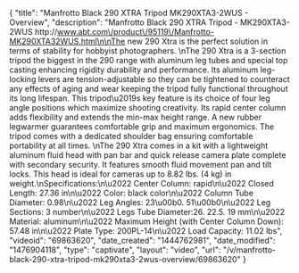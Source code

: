 {
    "title": "Manfrotto Black 290 XTRA Tripod MK290XTA3-2WUS - Overview",
    "description": "Manfrotto Black 290 XTRA Tripod - MK290XTA3-2WUS http:\/\/www.abt.com\/product\/95119\/Manfrotto-MK290XTA32WUS.html\n\nThe new 290 Xtra is the perfect solution in terms of stability for hobbyist photographers. \nThe 290 Xtra is a 3-section tripod the biggest in the 290 range with aluminum leg tubes and special top casting enhancing rigidity durability and performance. Its aluminum leg-locking levers are tension-adjustable so they can be tightened to counteract any effects of aging and wear keeping the tripod fully functional throughout its long lifespan. This tripod\u2019s key feature is its choice of four leg angle positions which maximize shooting creativity. Its rapid center column adds flexibility and extends the min-max height range. A new rubber legwarmer guarantees comfortable grip and maximum ergonomics. The tripod comes with a dedicated shoulder bag ensuring comfortable portability at all times. \nThe 290 Xtra comes in a kit with a lightweight aluminum fluid head with pan bar and quick release camera plate complete with secondary security. It features smooth fluid movement pan and tilt locks. This head is ideal for cameras up to 8.82 lbs. (4 kg) in weight.\nSpecifications:\n\u2022 Center Column: rapid\n\u2022 Closed Length: 27.36 in\n\u2022 Color: black color\n\u2022 Column Tube Diameter: 0.98\n\u2022 Leg Angles: 23\u00b0. 51\u00b0\n\u2022 Leg Sections: 3 number\n\u2022 Legs Tube Diameter:26. 22.5. 19 mm\n\u2022 Material: aluminum\n\u2022 Maximum Height (with Center Column Down): 57.48 in\n\u2022 Plate Type: 200PL-14\n\u2022 Load Capacity: 11.02 lbs",
    "videoid": "69863620",
    "date_created": "1444762981",
    "date_modified": "1476904118",
    "type": "captivate",
    "layout": "video",
    "url": "\/v\/manfrotto-black-290-xtra-tripod-mk290xta3-2wus-overview\/69863620"
}